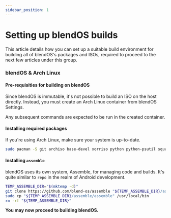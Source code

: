 ```yaml
---
sidebar_position: 1
---
```


# Setting up blendOS builds

This article details how you can set up a suitable build environment for building all of blendOS's packages and ISOs, required to proceed to the next few articles under this group.

### blendOS & Arch Linux

#### Pre-requisities for building on blendOS

Since blendOS is immutable, it's not possible to build an ISO on the host directly. Instead, you must create an Arch Linux container from blendOS Settings.

Any subsequent commands are expected to be run in the created container.

#### Installing required packages

If you're using Arch Linux, make sure your system is up-to-date.

```bash
sudo pacman -S git archiso base-devel xorriso python python-psutil squashfs-tools
```

#### Installing `assemble`

blendOS uses its own system, Assemble, for managing code and builds. It's quite similar to `repo` in the realm of Android development.

```bash
TEMP_ASSEMBLE_DIR="$(mktemp -d)"
git clone https://github.com/blend-os/assemble "${TEMP_ASSEMBLE_DIR}/assemble"
sudo cp "${TEMP_ASSEMBLE_DIR}/assemble/assemble" /usr/local/bin
rm -rf "${TEMP_ASSEMBLE_DIR}"
```

**You may now proceed to building blendOS.**